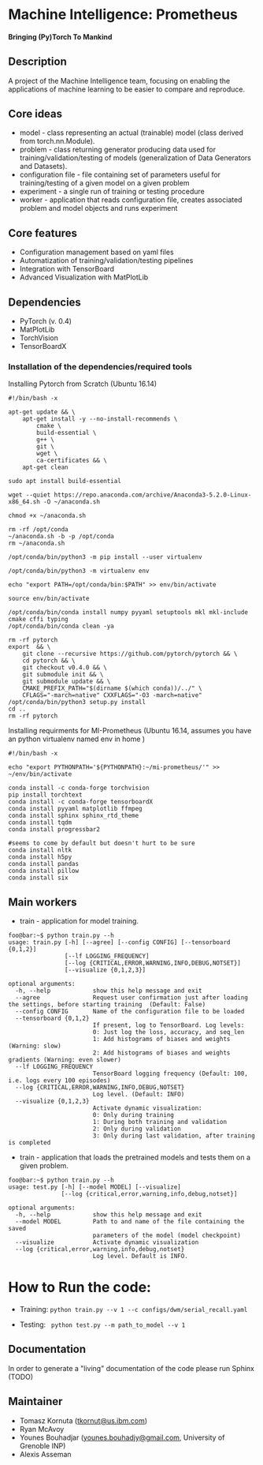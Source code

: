
# Machine Intelligence: Prometheus

#### Bringing (Py)Torch To Mankind

## Description

A project of the Machine Intelligence team, focusing on enabling the applications of machine learning to be easier to compare and reproduce.


## Core ideas

   * model - class representing an actual (trainable) model (class derived from torch.nn.Module).
   * problem - class returning generator producing data used for training/validation/testing of models (generalization of Data Generators and Datasets).
   * configuration file - file containing set of parameters useful for training/testing of a given model on a given problem
   * experiment - a single run of training or testing procedure 
   * worker - application that reads configuration file, creates associated problem and model objects and runs experiment 

## Core features

   * Configuration management based on yaml files
   * Automatization of training/validation/testing pipelines
   * Integration with TensorBoard
   * Advanced Visualization with MatPlotLib

## Dependencies

   * PyTorch (v. 0.4)
   * MatPlotLib
   * TorchVision
   * TensorBoardX

### Installation of the dependencies/required tools

Installing Pytorch from Scratch (Ubuntu 16.14)

    #!/bin/bash -x

    apt-get update && \
        apt-get install -y --no-install-recommends \
            cmake \
            build-essential \
            g++ \
            git \
            wget \
            ca-certificates && \
        apt-get clean

    sudo apt install build-essential

    wget --quiet https://repo.anaconda.com/archive/Anaconda3-5.2.0-Linux-x86_64.sh -O ~/anaconda.sh

    chmod +x ~/anaconda.sh

    rm -rf /opt/conda
    ~/anaconda.sh -b -p /opt/conda
    rm ~/anaconda.sh

    /opt/conda/bin/python3 -m pip install --user virtualenv

    /opt/conda/bin/python3 -m virtualenv env

    echo "export PATH=/opt/conda/bin:$PATH" >> env/bin/activate

    source env/bin/activate

    /opt/conda/bin/conda install numpy pyyaml setuptools mkl mkl-include cmake cffi typing
    /opt/conda/bin/conda clean -ya

    rm -rf pytorch
    export  && \
        git clone --recursive https://github.com/pytorch/pytorch && \
        cd pytorch && \
        git checkout v0.4.0 && \
        git submodule init && \
        git submodule update && \
        CMAKE_PREFIX_PATH="$(dirname $(which conda))/../" \
        CFLAGS="-march=native" CXXFLAGS="-O3 -march=native" /opt/conda/bin/python3 setup.py install
    cd ..
    rm -rf pytorch

Installing requirments for MI-Prometheus (Ubuntu 16.14, assumes you have an python virtualenv named env in home )

    #!/bin/bash -x

    echo "export PYTHONPATH='${PYTHONPATH}:~/mi-prometheus/'" >> ~/env/bin/activate

    conda install -c conda-forge torchvision
    pip install torchtext
    conda install -c conda-forge tensorboardX
    conda install pyyaml matplotlib ffmpeg
    conda install sphinx sphinx_rtd_theme
    conda install tqdm
    conda install progressbar2

    #seems to come by default but doesn't hurt to be sure
    conda install nltk
    conda install h5py
    conda install pandas
    conda install pillow
    conda install six

## Main workers

   * train - application for model training.

```console
foo@bar:~$ python train.py --h
usage: train.py [-h] [--agree] [--config CONFIG] [--tensorboard {0,1,2}]
                [--lf LOGGING_FREQUENCY]
                [--log {CRITICAL,ERROR,WARNING,INFO,DEBUG,NOTSET}]
                [--visualize {0,1,2,3}]

optional arguments:
  -h, --help            show this help message and exit
  --agree               Request user confirmation just after loading the settings, before starting training  (Default: False)
  --config CONFIG       Name of the configuration file to be loaded
  --tensorboard {0,1,2}
                        If present, log to TensorBoard. Log levels:
                        0: Just log the loss, accuracy, and seq_len
                        1: Add histograms of biases and weights (Warning: slow)
                        2: Add histograms of biases and weights gradients (Warning: even slower)
  --lf LOGGING_FREQUENCY
                        TensorBoard logging frequency (Default: 100, i.e. logs every 100 episodes)
  --log {CRITICAL,ERROR,WARNING,INFO,DEBUG,NOTSET}
                        Log level. (Default: INFO)
  --visualize {0,1,2,3}
                        Activate dynamic visualization:
                        0: Only during training
                        1: During both training and validation
                        2: Only during validation
                        3: Only during last validation, after training is completed
```

   * train - application that loads the pretrained models and tests them on a given problem.

```console
foo@bar:~$ python train.py --h
usage: test.py [-h] [--model MODEL] [--visualize]
               [--log {critical,error,warning,info,debug,notset}]

optional arguments:
  -h, --help            show this help message and exit
  --model MODEL         Path to and name of the file containing the saved
                        parameters of the model (model checkpoint)
  --visualize           Activate dynamic visualization
  --log {critical,error,warning,info,debug,notset}
                        Log level. Default is INFO.
```


# How to Run the code: 
   * Training: ```python train.py --v 1 --c configs/dwm/serial_recall.yaml```

   * Testing:  ``` python test.py --m path_to_model --v 1```


## Documentation

In order to generate a "living" documentation of the code please run Sphinx (TODO)

## Maintainer

* Tomasz Kornuta (tkornut@us.ibm.com)
* Ryan McAvoy 
* Younes Bouhadjar (younes.bouhadjy@gmail.com, University of Grenoble INP)
* Alexis Asseman
